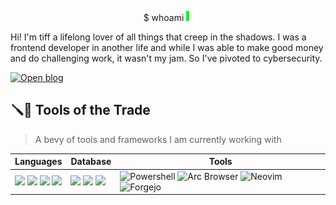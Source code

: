 <!--<p align="center"><img src="https://res.cloudinary.com/dfahg992n/image/upload/r_max/c_scale,w_250/v1704169611/Hacker_Cat_Desk_fbqj7m.png">-->

<p align="center">$ whoami <img width="10" height="16" src="assets/cursor.gif" />
</p>

Hi! I'm tiff a lifelong lover of all things that creep in the shadows. I was a frontend developer in another life and while I was able to make good money and do challenging work, it wasn't my jam. So I've pivoted to cybersecurity.

[![Open blog](https://img.shields.io/badge/Open-blog-563D7C?style=for-the-badge&logo=web&logoColor=white)](https://0x8c.org)


<!--## 🗣️ Braggin'

<p align="center"> 
  <a href="https://github.com/ryo-ma/github-profile-trophy"><img
            src="https://github-profile-trophy.vercel.app/?username=twhite96&row=3&column=3&margin-w=15&margin-h=15&theme=discord" alt="trophies" /></a>
</p>
-->

## 🪛🔧 Tools of the Trade

> A bevy of tools and frameworks I am currently working with
> 
<table>
  <thead>      
    <tr>
      <th>Languages</th>
      <th>Database</th>
      <th>Tools</th>
  </thead>
  <tbody>
    <tr>
      <td>
        <img src="https://img.shields.io/badge/Python-FFD43B?style=for-the-badge&logo=python&logoColor=blue">      
        <img src="https://img.shields.io/badge/fastapi-109989?style=for-the-badge&logo=FASTAPI&logoColor=white">
        <img src="https://img.shields.io/badge/Flask-000000?style=for-the-badge&logo=flask&logoColor=white">
        <img src="https://img.shields.io/badge/Go-00ADD8?style=for-the-badge&logo=go&logoColor=white">
      </td>
      <td>
        <img src="https://img.shields.io/badge/SQlite-CC2927.svg?style=for-the-badge&logo=SQlite&logoColor=white">
        <img src="https://img.shields.io/badge/PostgreSQL-316192?style=for-the-badge&logo=postgresql&logoColor=white">        
        <img src="https://img.shields.io/badge/MySQL-4479A1?style=for-the-badge&logo=mysql&logoColor=white">
      </td>
      <td>
        <img alt="Powershell" src="https://img.shields.io/badge/powershell-5391FE?style=for-the-badge&logo=powershell&logoColor=white">
        <img alt="Arc Browser" src="https://img.shields.io/badge/Arc-FCBFBD?style=for-the-badge&logo=Arc&logoColor=white&labelColor=FCBFBD">
        <img alt="Neovim" src="https://img.shields.io/badge/NeoVim-%2357A143.svg?&style=for-the-badge&logo=neovim&logoColor=white">
       <img alt="Forgejo" src="https://img.shields.io/badge/Forgejo-C2410C?style=for-the-badge&logo=Forgejo&logoColor=white">
      </td>
    </tr>
  </tbody>
</table>


<!--## 💪 Stuff I've done
> Some of my projects
<table>
  <thead>
    <th>Libraries, toolkits, and gists</th>
    <th>Misc.</th>
  </thead>
  <tr>
      <td valign="top" width="50%">
        <a href="https://github.com/twhite96/ddos-script">
          <img src="https://github-readme-stats-git-master-twhite96.vercel.app/api/pin/?username=twhite96&repo=ddos-script">
        </a>
        <a href="https://github.com/twhite96/simple-dns-enum-tool"><img src="https://github-readme-stats-git-master-twhite96.vercel.app/api/pin/?username=twhite96&repo=simple-dns-enum-tool"></a>
      </td>
    <td valign="top" width="50%">
        <a href="https://github.com/twhite96/dot-files"><img src="https://github-readme-stats-git-master-twhite96.vercel.app/api/pin/?username=twhite96&repo=dot-files"></a>
        <a href="https://github.com/twhite96/nvim-configs"><img src="https://github-readme-stats-git-master-twhite96.vercel.app/api/pin/?username=twhite96&repo=neovim-configs"></a>
      </td>
  </tr>
</table>-->

